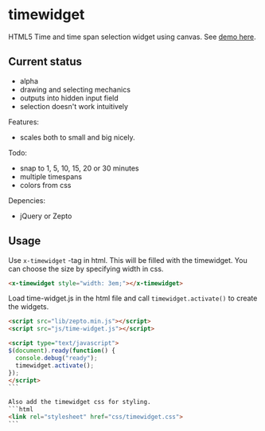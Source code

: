 # timewidget
HTML5 Time and time span selection widget using canvas. See [demo here](http://www.students.tut.fi/~kortesmv/timewidget/).

## Current status
- alpha
- drawing and selecting mechanics
- outputs into hidden input field
- selection doesn't work intuitively

Features:
- scales both to small and big nicely.

Todo:
- snap to 1, 5, 10, 15, 20 or 30 minutes
- multiple timespans
- colors from css

Depencies:
- jQuery or Zepto

## Usage

Use `x-timewidget` -tag in html. This will be filled with the timewidget. You can choose the size by specifying width in css.

```html
<x-timewidget style="width: 3em;"></x-timewidget>
```

Load time-widget.js in the html file and call `timewidget.activate()` to create the widgets.

````html
<script src="lib/zepto.min.js"></script>
<script src="js/time-widget.js"></script>

<script type="text/javascript">
$(document).ready(function() {
  console.debug("ready");
  timewidget.activate();
});
</script>
```

Also add the timewidget css for styling.
```html
<link rel="stylesheet" href="css/timewidget.css">
```
